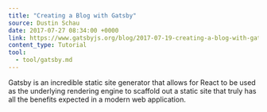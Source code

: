 ```yaml
---
title: "Creating a Blog with Gatsby"
source: Dustin Schau
date: 2017-07-27 08:34:00 +0000
link: https://www.gatsbyjs.org/blog/2017-07-19-creating-a-blog-with-gatsby/
content_type: Tutorial
tool:
  - tool/gatsby.md
---
```

Gatsby is an incredible static site generator that allows for React to be used as the underlying rendering engine to scaffold out a static site that truly has all the benefits expected in a modern web application.

